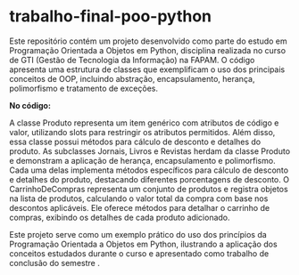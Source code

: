 # trabalho-final-poo-python
Este repositório contém um projeto desenvolvido como parte do estudo em Programação Orientada a Objetos em Python, disciplina realizada no curso de GTI (Gestão de Tecnologia da Informação) na FAPAM. O código apresenta uma estrutura de classes que exemplificam o uso dos principais conceitos de OOP, incluindo abstração, encapsulamento, herança, polimorfismo e tratamento de exceções.
<p><b>No código:</b></p>
<p>A classe Produto representa um item genérico com atributos de código e valor, utilizando slots para restringir os atributos permitidos. Além disso, essa classe possui métodos para cálculo de desconto e detalhes do produto. As subclasses Jornais, Livros e Revistas herdam da classe Produto e demonstram a aplicação de herança, encapsulamento e polimorfismo. Cada uma delas implementa métodos específicos para cálculo de desconto e detalhes do produto, destacando diferentes porcentagens de desconto. O CarrinhoDeCompras representa um conjunto de produtos e registra objetos na lista de produtos, calculando o valor total da compra com base nos descontos aplicáveis. Ele oferece métodos para detalhar o carrinho de compras, exibindo os detalhes de cada produto adicionado.</p>

Este projeto serve como um exemplo prático do uso dos princípios da Programação Orientada a Objetos em Python, ilustrando a aplicação dos conceitos estudados durante o curso e apresentado como trabalho de conclusão do semestre .
